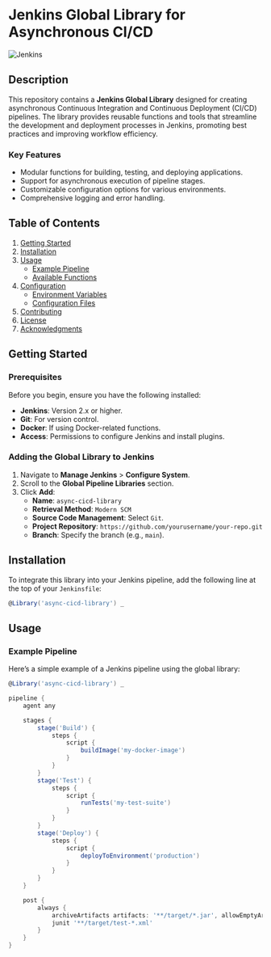# Jenkins Global Library for Asynchronous CI/CD

![Jenkins](https://www.jenkins.io/images/logos/jenkins/jenkins.svg)

## Description

This repository contains a **Jenkins Global Library** designed for creating asynchronous Continuous Integration and Continuous Deployment (CI/CD) pipelines. The library provides reusable functions and tools that streamline the development and deployment processes in Jenkins, promoting best practices and improving workflow efficiency.

### Key Features

- Modular functions for building, testing, and deploying applications.
- Support for asynchronous execution of pipeline stages.
- Customizable configuration options for various environments.
- Comprehensive logging and error handling.

## Table of Contents

1. [Getting Started](#getting-started)
2. [Installation](#installation)
3. [Usage](#usage)
   - [Example Pipeline](#example-pipeline)
   - [Available Functions](#available-functions)
4. [Configuration](#configuration)
   - [Environment Variables](#environment-variables)
   - [Configuration Files](#configuration-files)
5. [Contributing](#contributing)
6. [License](#license)
7. [Acknowledgments](#acknowledgments)

## Getting Started

### Prerequisites

Before you begin, ensure you have the following installed:

- **Jenkins**: Version 2.x or higher.
- **Git**: For version control.
- **Docker**: If using Docker-related functions.
- **Access**: Permissions to configure Jenkins and install plugins.

### Adding the Global Library to Jenkins

1. Navigate to **Manage Jenkins** > **Configure System**.
2. Scroll to the **Global Pipeline Libraries** section.
3. Click **Add**:
   - **Name**: `async-cicd-library`
   - **Retrieval Method**: `Modern SCM`
   - **Source Code Management**: Select `Git`.
   - **Project Repository**: `https://github.com/yourusername/your-repo.git`
   - **Branch**: Specify the branch (e.g., `main`).

## Installation

To integrate this library into your Jenkins pipeline, add the following line at the top of your `Jenkinsfile`:

```groovy
@Library('async-cicd-library') _
```

## Usage

### Example Pipeline

Here’s a simple example of a Jenkins pipeline using the global library:

```groovy
@Library('async-cicd-library') _

pipeline {
    agent any

    stages {
        stage('Build') {
            steps {
                script {
                    buildImage('my-docker-image')
                }
            }
        }
        stage('Test') {
            steps {
                script {
                    runTests('my-test-suite')
                }
            }
        }
        stage('Deploy') {
            steps {
                script {
                    deployToEnvironment('production')
                }
            }
        }
    }

    post {
        always {
            archiveArtifacts artifacts: '**/target/*.jar', allowEmptyArchive: true
            junit '**/target/test-*.xml'
        }
    }
}
```
